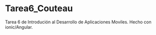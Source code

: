 # Tarea6_Couteau
Tarea 6 de Introdución al Desarrollo de Aplicaciones Moviles. 
Hecho con ionic/Angular.
